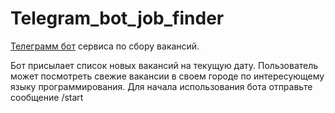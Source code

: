 # Telegram_bot_job_finder


[Телеграмм бот](https://t.me/Jobs_finder_tg_bot) сервиса по сбору вакансий. 

Бот присылает список новых вакансий на текущую дату.
Пользователь может посмотреть свежие вакансии в своем городе по интересующему языку программирования.
Для начала использования бота отправьте сообщение /start